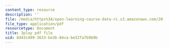 ```yaml
---
content_type: resource
description: ''
file: /media/https%3A/open-learning-course-data-rc.s3.amazonaws.com/20-020-introduction-to-biological-engineering-design-spring-2009/8d43c4993633be3b84cabe52fa7b9b9b_mXkOYxyChfg.pdf
file_type: application/pdf
resourcetype: Document
title: 3play pdf file
uid: 8d43c499-3633-be3b-84ca-be52fa7b9b9b
---
```

